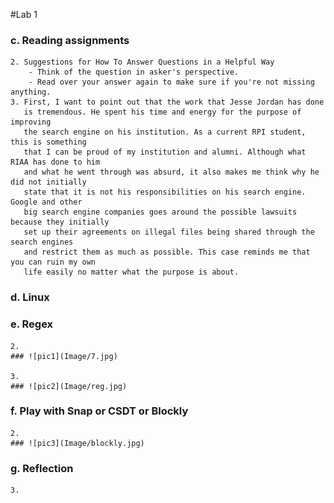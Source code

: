 #Lab 1


### c. Reading assignments
	2. Suggestions for How To Answer Questions in a Helpful Way
		- Think of the question in asker's perspective.
		- Read over your answer again to make sure if you're not missing anything.
	3. First, I want to point out that the work that Jesse Jordan has done
	   is tremendous. He spent his time and energy for the purpose of improving
	   the search engine on his institution. As a current RPI student, this is something
	   that I can be proud of my institution and alumni. Although what RIAA has done to him
	   and what he went through was absurd, it also makes me think why he did not initially
	   state that it is not his responsibilities on his search engine. Google and other 
	   big search engine companies goes around the possible lawsuits because they initially
	   set up their agreements on illegal files being shared through the search engines
	   and restrict them as much as possible. This case reminds me that you can ruin my own
	   life easily no matter what the purpose is about.
	   
### d. Linux

### e. Regex
	2. 
	### ![pic1](Image/7.jpg)
	 
	3. 
	### ![pic2](Image/reg.jpg)

### f. Play with Snap or CSDT or Blockly
	2. 
	### ![pic3](Image/blockly.jpg)

### g. Reflection
	3.